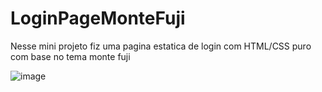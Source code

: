 # LoginPageMonteFuji
Nesse mini projeto fiz uma pagina estatica de login com HTML/CSS puro com base no tema monte fuji

![image](https://user-images.githubusercontent.com/62160839/164952387-0c93d262-d3ac-476a-864b-1795a4c34cf1.png)

